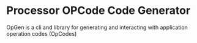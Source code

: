 # Processor OPCode Code Generator

OpGen is a cli and library for generating and interacting with application operation codes (OpCodes)
